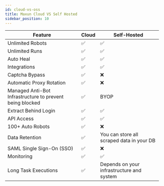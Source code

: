 ```yaml
---
id: cloud-vs-oss
title: Maxun Cloud VS Self Hosted
sidebar_position: 10
---
```


| Feature                      | Cloud                                      | Self-Hosted                                |
|------------------------------|--------------------------------------------|-------------------------------------------|
| Unlimited Robots             | ✅                                        | ✅                                         |
| Unlimited Runs               | ✅                                        | ✅                                         |
| Auto Heal                    | ✅                                        | ✅                                         |
| Integrations                 | ✅                                        | ✅                                         |
| Captcha Bypass               | ✅                                        | ❌                                         |
| Automatic Proxy Rotation     | ✅                                        | ❌                                         |
| Managed Anti-Bot Infrastructure to prevent being blocked       | ✅                                        | BYOP                                       |
| Extract Behind Login         | ✅                                        | ✅                                         |
| API Access                   | ✅                                        | ✅                                         |
| 100+ Auto Robots         | ✅                                        | ❌                                         |
| Data Retention               | ✅                          | You can store all scraped data in your DB |
| SAML Single Sign-On (SSO)    | ✅                                        | ❌                                         |
| Monitoring                   | ✅                                        | ✅                                         |
| Long Task Executions         | ✅                                        | Depends on your infrastructure and system |
